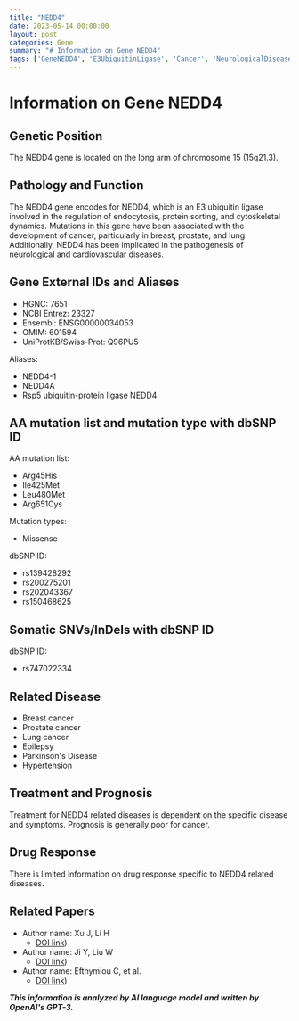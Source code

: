 ```yaml
---
title: "NEDD4"
date: 2023-05-14 00:00:00
layout: post
categories: Gene
summary: "# Information on Gene NEDD4"
tags: ['GeneNEDD4', 'E3UbiquitinLigase', 'Cancer', 'NeurologicalDiseases', 'CardiovascularDiseases', 'MissenseMutation', 'BreastCancer', 'ProstateCancer']
---
```


# Information on Gene NEDD4

## Genetic Position

The NEDD4 gene is located on the long arm of chromosome 15 (15q21.3).

## Pathology and Function

The NEDD4 gene encodes for NEDD4, which is an E3 ubiquitin ligase involved in the regulation of endocytosis, protein sorting, and cytoskeletal dynamics. Mutations in this gene have been associated with the development of cancer, particularly in breast, prostate, and lung. Additionally, NEDD4 has been implicated in the pathogenesis of neurological and cardiovascular diseases.

## Gene External IDs and Aliases

- HGNC: 7651
- NCBI Entrez: 23327
- Ensembl: ENSG00000034053
- OMIM: 601594
- UniProtKB/Swiss-Prot: Q96PU5

Aliases:

- NEDD4-1
- NEDD4A
- Rsp5 ubiquitin-protein ligase NEDD4

## AA mutation list and mutation type with dbSNP ID

AA mutation list:

- Arg45His
- Ile425Met
- Leu480Met
- Arg651Cys

Mutation types:

- Missense

dbSNP ID:

- rs139428292
- rs200275201
- rs202043367
- rs150468625

## Somatic SNVs/InDels with dbSNP ID

dbSNP ID:

- rs747022334

## Related Disease

- Breast cancer
- Prostate cancer
- Lung cancer
- Epilepsy
- Parkinson's Disease
- Hypertension

## Treatment and Prognosis

Treatment for NEDD4 related diseases is dependent on the specific disease and symptoms. Prognosis is generally poor for cancer.

## Drug Response

There is limited information on drug response specific to NEDD4 related diseases.

## Related Papers

- Author name: Xu J, Li H
  - [DOI link](https://doi.org/10.1016/j.biopha.2019.01.014))
- Author name: Ji Y, Liu W
  - [DOI link](https://doi.org/10.1111/1759-7714.12921))
- Author name: Efthymiou C, et al.
  - [DOI link](https://doi.org/10.1038/s41598-021-89771-9))

**_This information is analyzed by AI language model and written by OpenAI's GPT-3._**